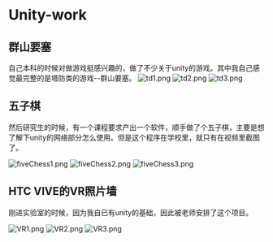 # Unity-work
## 群山要塞
自己本科的时候对做游戏挺感兴趣的，做了不少关于unity的游戏。其中我自己感觉最完整的是塔防类的游戏--群山要塞。
![td1.png](https://github.com/cr-tg/Unity-work/tree/master/PictureSet/td1.png)
![td2.png](https://github.com/cr-tg/Unity-work/tree/master/PictureSet/td2.png)
![td3.png](https://github.com/cr-tg/Unity-work/tree/master/PictureSet/td3.png)
## 五子棋
然后研究生的时候，有一个课程要求产出一个软件，顺手做了个五子棋，主要是想了解下unity的网络部分怎么使用。但是这个程序在学校里，就只有在视频里截图了。

![fiveChess1.png](https://github.com/cr-tg/Unity-work/tree/master/PictureSet/fiveChess1.png)
![fiveChess2.png](https://github.com/cr-tg/Unity-work/tree/master/PictureSet/fiveChess2.png)
![fiveChess3.png](https://github.com/cr-tg/Unity-work/tree/master/PictureSet/fiveChess3.png)

## HTC VIVE的VR照片墙
刚进实验室的时候，因为我自已有unity的基础，因此被老师安排了这个项目。

![VR1.png](https://github.com/cr-tg/Unity-work/tree/master/PictureSet/VR1.png)
![VR2.png](https://github.com/cr-tg/Unity-work/tree/master/PictureSet/VR2.png)
![VR3.png](https://github.com/cr-tg/Unity-work/tree/master/PictureSet/VR3.png)
